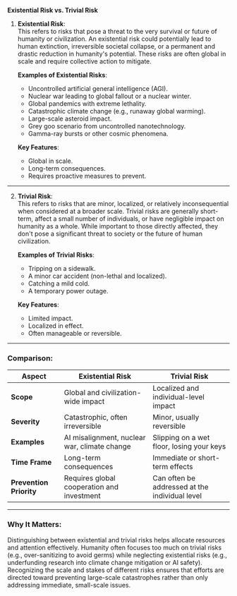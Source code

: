 **Existential Risk vs. Trivial Risk**

1. **Existential Risk**:  
   This refers to risks that pose a threat to the very survival or future of humanity or civilization. An existential risk could potentially lead to human extinction, irreversible societal collapse, or a permanent and drastic reduction in humanity's potential. These risks are often global in scale and require collective action to mitigate.  
   
   **Examples of Existential Risks**:
   - Uncontrolled artificial general intelligence (AGI).
   - Nuclear war leading to global fallout or a nuclear winter.
   - Global pandemics with extreme lethality.
   - Catastrophic climate change (e.g., runaway global warming).
   - Large-scale asteroid impact.
   - Grey goo scenario from uncontrolled nanotechnology.
   - Gamma-ray bursts or other cosmic phenomena.

   **Key Features**:
   - Global in scale.
   - Long-term consequences.
   - Requires proactive measures to prevent.

---

2. **Trivial Risk**:  
   This refers to risks that are minor, localized, or relatively inconsequential when considered at a broader scale. Trivial risks are generally short-term, affect a small number of individuals, or have negligible impact on humanity as a whole. While important to those directly affected, they don't pose a significant threat to society or the future of human civilization.  

   **Examples of Trivial Risks**:
   - Tripping on a sidewalk.
   - A minor car accident (non-lethal and localized).
   - Catching a mild cold.
   - A temporary power outage.

   **Key Features**:
   - Limited impact.
   - Localized in effect.
   - Often manageable or reversible.

---

### Comparison:

| **Aspect**              | **Existential Risk**                                      | **Trivial Risk**                                  |
|-------------------------|----------------------------------------------------------|-------------------------------------------------|
| **Scope**               | Global and civilization-wide impact                      | Localized and individual-level impact           |
| **Severity**            | Catastrophic, often irreversible                         | Minor, usually reversible                       |
| **Examples**            | AI misalignment, nuclear war, climate change             | Slipping on a wet floor, losing your keys       |
| **Time Frame**          | Long-term consequences                                   | Immediate or short-term effects                 |
| **Prevention Priority** | Requires global cooperation and investment               | Can often be addressed at the individual level  |

---

### Why It Matters:
Distinguishing between existential and trivial risks helps allocate resources and attention effectively. Humanity often focuses too much on trivial risks (e.g., over-sanitizing to avoid germs) while neglecting existential risks (e.g., underfunding research into climate change mitigation or AI safety). Recognizing the scale and stakes of different risks ensures that efforts are directed toward preventing large-scale catastrophes rather than only addressing immediate, small-scale issues.
